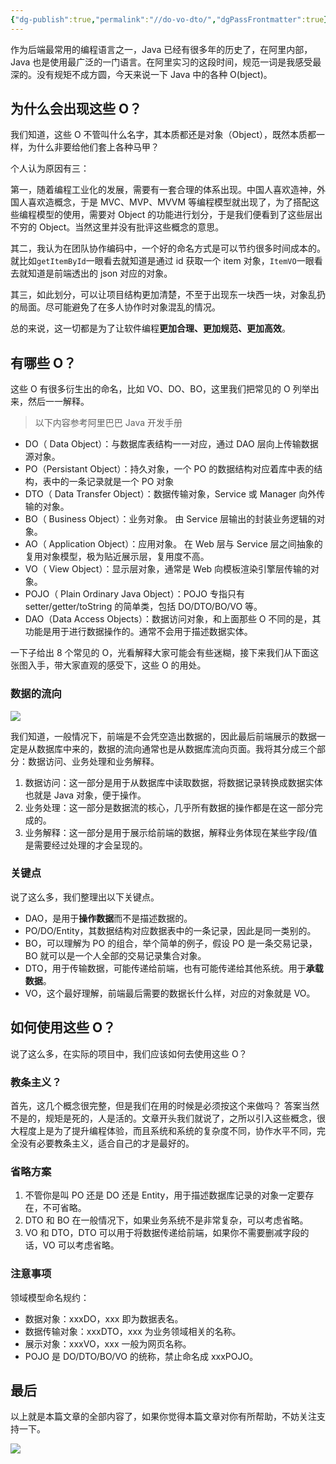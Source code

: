 ```yaml
---
{"dg-publish":true,"permalink":"//do-vo-dto/","dgPassFrontmatter":true}
---
```



作为后端最常用的编程语言之一，Java 已经有很多年的历史了，在阿里内部，Java 也是使用最广泛的一门语言。在阿里实习的这段时间，规范一词是我感受最深的。没有规矩不成方圆，今天来说一下 Java 中的各种 O(bject)。

## 为什么会出现这些 O？

我们知道，这些 O 不管叫什么名字，其本质都还是对象（Object），既然本质都一样，为什么非要给他们套上各种马甲？

个人认为原因有三：

第一，随着编程工业化的发展，需要有一套合理的体系出现。中国人喜欢造神，外国人喜欢造概念，于是 MVC、MVP、MVVM 等编程模型就出现了，为了搭配这些编程模型的使用，需要对 Object 的功能进行划分，于是我们便看到了这些层出不穷的 Object。当然这里并没有批评这些概念的意思。

其二，我认为在团队协作编码中，一个好的命名方式是可以节约很多时间成本的。就比如`getItemById`一眼看去就知道是通过 id 获取一个 item 对象，`ItemVO`一眼看去就知道是前端透出的 json 对应的对象。

其三，如此划分，可以让项目结构更加清楚，不至于出现东一块西一块，对象乱扔的局面。尽可能避免了在多人协作时对象混乱的情况。

总的来说，这一切都是为了让软件编程**更加合理、更加规范、更加高效**。

## 有哪些 O？

这些 O 有很多衍生出的命名，比如 VO、DO、BO，这里我们把常见的 O 列举出来，然后一一解释。

> 以下内容参考阿里巴巴 Java 开发手册

- DO（ Data Object）：与数据库表结构一一对应，通过 DAO 层向上传输数据源对象。
- PO（Persistant Object）：持久对象，一个 PO 的数据结构对应着库中表的结构，表中的一条记录就是一个 PO 对象
- DTO（ Data Transfer Object）：数据传输对象，Service 或 Manager 向外传输的对象。
- BO（ Business Object）：业务对象。 由 Service 层输出的封装业务逻辑的对象。
- AO（ Application Object）：应用对象。 在 Web 层与 Service 层之间抽象的复用对象模型，极为贴近展示层，复用度不高。
- VO（ View Object）：显示层对象，通常是 Web 向模板渲染引擎层传输的对象。
- POJO（ Plain Ordinary Java Object）：POJO 专指只有 setter/getter/toString 的简单类，包括 DO/DTO/BO/VO 等。
- DAO（Data Access Objects）：数据访问对象，和上面那些 O 不同的是，其功能是用于进行数据操作的。通常不会用于描述数据实体。

一下子给出 8 个常见的 O，光看解释大家可能会有些迷糊，接下来我们从下面这张图入手，带大家直观的感受下，这些 O 的用处。

### 数据的流向

![](https://cdn.ytools.xyz/uPic/RrLZIm1595147072886-bfb41912-9c98-4bc0-9918-5b246e0947b1.png)

我们知道，一般情况下，前端是不会凭空造出数据的，因此最后前端展示的数据一定是从数据库中来的，数据的流向通常也是从数据库流向页面。我将其分成三个部分：数据访问、业务处理和业务解释。

1. 数据访问：这一部分是用于从数据库中读取数据，将数据记录转换成数据实体也就是 Java 对象，便于操作。
1. 业务处理：这一部分是数据流的核心，几乎所有数据的操作都是在这一部分完成的。
1. 业务解释：这一部分是用于展示给前端的数据，解释业务体现在某些字段/值是需要经过处理的才会呈现的。

### 关键点

说了这么多，我们整理出以下关键点。

- DAO，是用于**操作数据**而不是描述数据的。
- PO/DO/Entity，其数据结构对应数据表中的一条记录，因此是同一类别的。
- BO，可以理解为 PO 的组合，举个简单的例子，假设 PO 是一条交易记录，BO 就可以是一个人全部的交易记录集合对象。
- DTO，用于传输数据，可能传递给前端，也有可能传递给其他系统。用于**承载数据**。
- VO，这个最好理解，前端最后需要的数据长什么样，对应的对象就是 VO。

## 如何使用这些 O？

说了这么多，在实际的项目中，我们应该如何去使用这些 O？

### 教条主义？

首先，这几个概念很完整，但是我们在用的时候是必须按这个来做吗？
答案当然不是的，规矩是死的，人是活的。文章开头我们就说了，之所以引入这些概念，很大程度上是为了提升编程体验，而且系统和系统的复杂度不同，协作水平不同，完全没有必要教条主义，适合自己的才是最好的。

### 省略方案

1. 不管你是叫 PO 还是 DO 还是 Entity，用于描述数据库记录的对象一定要存在，不可省略。
2. DTO 和 BO 在一般情况下，如果业务系统不是非常复杂，可以考虑省略。
3. VO 和 DTO，DTO 可以用于将数据传递给前端，如果你不需要删减字段的话，VO 可以考虑省略。

### 注意事项

领域模型命名规约：

- 数据对象：xxxDO，xxx 即为数据表名。
- 数据传输对象：xxxDTO，xxx 为业务领域相关的名称。
- 展示对象：xxxVO，xxx 一般为网页名称。
- POJO 是 DO/DTO/BO/VO 的统称，禁止命名成 xxxPOJO。

## 最后

以上就是本篇文章的全部内容了，如果你觉得本篇文章对你有所帮助，不妨关注支持一下。

![](https://cdn.ytools.xyz/uPic/007S8ZIlly1ggwldeh16tj30go0goabc.jpg)
